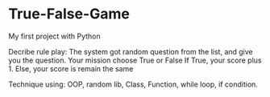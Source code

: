 # True-False-Game
My first project with Python

Decribe rule play: 
  The system got random question from the list, and give you the question.
  Your mission choose True or False
  If True, your score plus 1.
  Else, your score is remain the same

Technique using: OOP, random lib, Class, Function, while loop, if condition.
